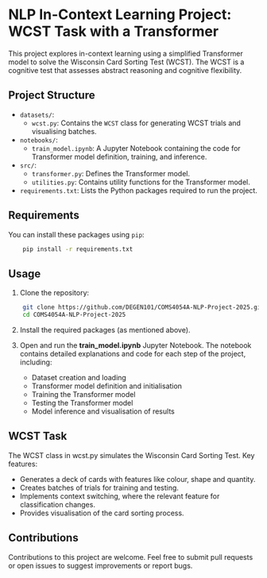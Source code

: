 # NLP In-Context Learning Project: WCST Task with a Transformer

This project explores in-context learning using a simplified Transformer model to solve the Wisconsin Card Sorting Test (WCST). The WCST is a cognitive test that assesses abstract reasoning and cognitive flexibility.

## Project Structure
*   `datasets/`:
    *   `wcst.py`: Contains the `WCST` class for generating WCST trials and visualising batches.
*   `notebooks/`:
    *   `train_model.ipynb`: A Jupyter Notebook containing the code for Transformer model definition, training, and inference.
*   `src/`:
    *   `transformer.py`: Defines the Transformer model.
    *   `utilities.py`: Contains utility functions for the Transformer model.
*   `requirements.txt`: Lists the Python packages required to run the project.

## Requirements
You can install these packages using `pip`:

```bash
    pip install -r requirements.txt
```

## Usage
1. Clone the repository:
```bash
    git clone https://github.com/DEGEN101/COMS4054A-NLP-Project-2025.git
    cd COMS4054A-NLP-Project-2025
```

2. Install the required packages (as mentioned above).

3. Open and run the **train_model.ipynb** Jupyter Notebook. The notebook
contains detailed explanations and code for each step of the project, including:
    - Dataset creation and loading
    - Transformer model definition and initialisation
    - Training the Transformer model
    - Testing the Transformer model
    - Model inference and visualisation of results

## WCST Task
The WCST class in wcst.py simulates the Wisconsin Card Sorting Test. Key features:
- Generates a deck of cards with features like colour, shape and quantity.
- Creates batches of trials for training and testing.
- Implements context switching, where the relevant feature for classification changes.
- Provides visualisation of the card sorting process.

## Contributions
Contributions to this project are welcome. Feel free to submit pull requests or open issues to suggest improvements or report bugs.
